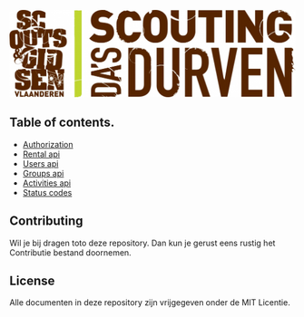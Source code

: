 ![alt tag](https://github.com/Tjoosten/SVG-scss/blob/master/repo-assets/logo.jpg)

## Table of contents.

- [Authorization]()
- [Rental api]()
- [Users api]()
- [Groups api]()
- [Activities api]()
- [Status codes]()

## Contributing

Wil je bij dragen toto deze repository. Dan kun je gerust eens rustig het Contributie bestand doornemen. 

## License

Alle documenten in deze repository zijn vrijgegeven onder de MIT Licentie.
